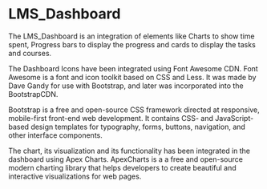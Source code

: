 # LMS_Dashboard
The LMS_Dashboard is an integration of elements like Charts to show time spent, Progress bars to display the progress and cards to display the tasks and courses.

The Dashboard Icons have been integrated using Font Awesome CDN.
Font Awesome is a font and icon toolkit based on CSS and Less. It was made by Dave Gandy for use with Bootstrap, and later was incorporated into the BootstrapCDN.

Bootstrap is a free and open-source CSS framework directed at responsive, mobile-first front-end web development. It contains CSS- and JavaScript-based 
design templates for typography, forms, buttons, navigation, and other interface components.

The chart, its visualization and its functionality has been integrated in the dashboard using Apex Charts.
ApexCharts is a a free and open-source modern charting library that helps developers to create beautiful and interactive visualizations for web pages.
